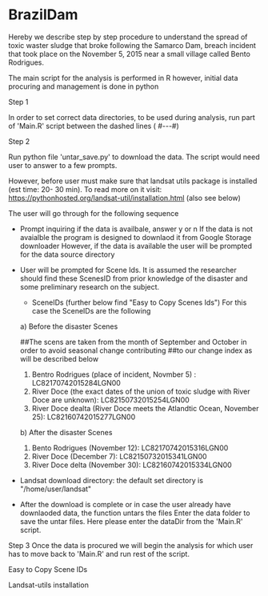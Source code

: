 # BrazilDam
Hereby we describe step by step procedure to understand the spread of toxic waster sludge that broke following the Samarco Dam,
breach incident that took place on the November 5, 2015 near a small village called Bento Rodrigues.

The main script for the analysis is performed in R however, initial data procuring and management is done in python

Step 1

In order to set correct data directories, to be used during analysis, run part of 'Main.R' script between the dashed lines ( #---#)

Step 2

Run python file 'untar_save.py' to download the data. The script would need user to answer to a few prompts. 

However, before user must make sure that landsat utils package is installed (est time: 20- 30 min). To read more on it visit:
https://pythonhosted.org/landsat-util/installation.html (also see below)

The user will go through for the following sequence

- Prompt inquiring if the data is availbale, answer y or n
    If the data is not avaialble the program is designed to downlaod it from Google Storage downloader
    However, if the data is available the user will be prompted for the data source directory

- User will be prompted for Scene Ids.
    It is assumed the researcher should find these ScenesID from prior knowledge of the disaster and some preliminary research 
on the subject.
    - SceneIDs (further below find "Easy to Copy Scenes Ids")
For this case the SceneIDs are the following

  a) Before the disaster Scenes

  ##The scens are taken from the month of September and October in order to avoid seasonal change contributing 
  ##to our change index as will be described below
    1. Bentro Rodrigues (place of incident, Novmber 5) : LC82170742015284LGN00
    2. River Doce (the exact dates of the union of toxic sludge with River Doce are unknown): LC82150732015254LGN00
    3. River Doce dealta (River Doce meets the Atlandtic Ocean, November 25): LC82160742015277LGN00
  
  b) After the disaster Scenes
  
    1. Bento Rodrigues (November 12): LC82170742015316LGN00
    2. River Doce (December 7): LC82150732015341LGN00
    3. River Doce delta (November 30): LC82160742015334LGN00
- Landsat download directory: the default set directory is "/home/user/landsat"

- After the download is complete or in case the user already have downlaoded data, the function untars the files
  Enter the data folder to save the untar files. Here please enter the dataDir from the 'Main.R' script.

Step 3
Once the data is procured we will begin the analysis for which user has to move back to 'Main.R' and run rest of the script.

Easy to Copy Scene IDs


Landsat-utils installation


